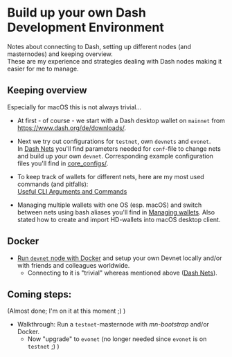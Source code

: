 # Build up your own Dash Development Environment

Notes about connecting to Dash, setting up different nodes (and masternodes) and keeping overview.  
These are my experience and strategies dealing with Dash nodes making it easier for me to manage.


## Keeping overview
Especially for macOS this is not always trivial...

- At first - of course - we start with a Dash desktop wallet on `mainnet` from https://www.dash.org/de/downloads/.

- Next we try out configurations for `testnet`, own `devnets` and `evonet`.  
	In [Dash Nets](net_configs.md) you'll find parameters	 needed for `conf`-file to change nets and build up your own `devnet`.
	Corresponding example configuration files you'll find in [core_configs/](core_configs/).
	
- To keep track of wallets for different nets, here are my most used commands (and pitfalls):  
	[Useful CLI Arguments and Commands](args_n_commands.md)
	
- Managing multiple wallets with one OS (esp. macOS) and switch between nets using bash aliases you'll find in 
	[Managing wallets](managing_wallets.md).
	Also stated how to create and import HD-wallets into macOS desktop client.

## Docker 
- [Run `devnet` node with Docker]() and setup your own Devnet locally and/or with friends and colleagues worldwide. 
	- Connecting to it is "trivial" whereas mentioned above ([Dash Nets](net_configs.md)).
	
## Coming steps: 

(Almost done; I'm on it at this moment ;) )

- Walkthrough: Run a `testnet`-masternode with *mn-bootstrap* and/or Docker.
	- Now "upgrade" to `evonet` (no longer needed since `evonet` is on `testnet` ;) )

